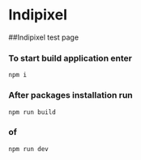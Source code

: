 # Indipixel
##Indipixel test page
### To start build application enter
    npm i
### After packages installation run
    npm run build
### of
    npm run dev
